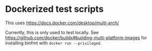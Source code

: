 Dockerized test scripts
=======================

This uses https://docs.docker.com/desktop/multi-arch/

Currently, this is only used to test locally. See https://github.com/docker/buildx#building-multi-platform-images for installing binfmt with `docker run --privileged`.
